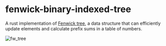 # fenwick-binary-indexed-tree

A rust implementation of [Fenwick tree](https://en.wikipedia.org/wiki/Fenwick_tree), a data structure that can efficiently update elements and calculate prefix sums in a table of numbers.

![fw_tree](https://upload.wikimedia.org/wikipedia/commons/thumb/d/dc/BITDemo.gif/330px-BITDemo.gif)
